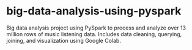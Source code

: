 # big-data-analysis-using-pyspark
Big data analysis project using PySpark to process and analyze over 13 million rows of music listening data. Includes data cleaning, querying, joining, and visualization using Google Colab.

